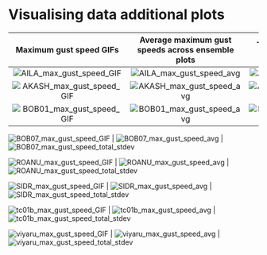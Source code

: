 # Visualising data additional plots




Maximum gust speed GIFs | Average maximum gust speeds across ensemble plots |Total standard deviation across ensemble plots
:---------------------:|:----:|:----:|
![AILA_max_gust_speed_GIF](https://github.com/elenafillo/ADS_data/blob/main/visualising_ensemble_data/average_variance_across_ensembles/aila/results/aila_max.gif) | ![AILA_max_gust_speed_avg](https://github.com/elenafillo/ADS_data/blob/main/visualising_ensemble_data/average_variance_across_ensembles/aila/results/aila_max_avg.png) | ![AILA_max_gust_speed_total_stdev](https://github.com/elenafillo/ADS_data/blob/main/visualising_ensemble_data/average_variance_across_ensembles/aila/results/aila_stdev_sums.png)
![AKASH_max_gust_speed_GIF](https://github.com/elenafillo/ADS_data/blob/main/visualising_ensemble_data/average_variance_across_ensembles/akash/results/akash_max.gif) | ![AKASH_max_gust_speed_avg](https://github.com/elenafillo/ADS_data/blob/main/visualising_ensemble_data/average_variance_across_ensembles/akash/results/akash_max_avg.png) | ![AKASH_max_gust_speed_total_stdev](https://github.com/elenafillo/ADS_data/blob/main/visualising_ensemble_data/average_variance_across_ensembles/akash/results/akash_stdev_sums.png)
![BOB01_max_gust_speed_GIF](https://github.com/elenafillo/ADS_data/blob/main/visualising_ensemble_data/average_variance_across_ensembles/bob01/results/bob01_max.gif) | ![BOB01_max_gust_speed_avg](https://github.com/elenafillo/ADS_data/blob/main/visualising_ensemble_data/average_variance_across_ensembles/bob01/results/bob01_max_avg.png) | ![BOB01_max_gust_speed_total_stdev](https://github.com/elenafillo/ADS_data/blob/main/visualising_ensemble_data/average_variance_across_ensembles/bob01/results/bob01_stdev_sums.png)


![BOB07_max_gust_speed_GIF](https://github.com/elenafillo/ADS_data/blob/main/visualising_ensemble_data/average_variance_across_ensembles/bob07/results/bob07_max.gif) | ![BOB07_max_gust_speed_avg](https://github.com/elenafillo/ADS_data/blob/main/visualising_ensemble_data/average_variance_across_ensembles/bob07/results/bob07_max_avg.png) | ![BOB07_max_gust_speed_total_stdev](https://github.com/elenafillo/ADS_data/blob/main/visualising_ensemble_data/average_variance_across_ensembles/bob07/results/bob07_stdev_sums.png)


![ROANU_max_gust_speed_GIF](https://github.com/elenafillo/ADS_data/blob/main/visualising_ensemble_data/average_variance_across_ensembles/roanu/results/roanu_max.gif) | ![ROANU_max_gust_speed_avg](https://github.com/elenafillo/ADS_data/blob/main/visualising_ensemble_data/average_variance_across_ensembles/roanu/results/roanu_max_avg.png) | ![ROANU_max_gust_speed_total_stdev](https://github.com/elenafillo/ADS_data/blob/main/visualising_ensemble_data/average_variance_across_ensembles/roanu/results/roanu_stdev_sums.png)

![SIDR_max_gust_speed_GIF](https://github.com/elenafillo/ADS_data/blob/main/visualising_ensemble_data/average_variance_across_ensembles/sidr/results/sidr_max.gif) | ![SIDR_max_gust_speed_avg](https://github.com/elenafillo/ADS_data/blob/main/visualising_ensemble_data/average_variance_across_ensembles/sidr/results/sidr_max_avg.png) | ![SIDR_max_gust_speed_total_stdev](https://github.com/elenafillo/ADS_data/blob/main/visualising_ensemble_data/average_variance_across_ensembles/sidr/results/sidr_stdev_sums.png)


![tc01b_max_gust_speed_GIF](https://github.com/elenafillo/ADS_data/blob/main/visualising_ensemble_data/average_variance_across_ensembles/tc01b/results/tc01b_max.gif) | ![tc01b_max_gust_speed_avg](https://github.com/elenafillo/ADS_data/blob/main/visualising_ensemble_data/average_variance_across_ensembles/tc01b/results/tc01b_max_avg.png) | ![tc01b_max_gust_speed_total_stdev](https://github.com/elenafillo/ADS_data/blob/main/visualising_ensemble_data/average_variance_across_ensembles/tc01b/results/tc01b_stdev_sums.png)


![viyaru_max_gust_speed_GIF](https://github.com/elenafillo/ADS_data/blob/main/visualising_ensemble_data/average_variance_across_ensembles/viyaru/results/viyaru_max.gif) | ![viyaru_max_gust_speed_avg](https://github.com/elenafillo/ADS_data/blob/main/visualising_ensemble_data/average_variance_across_ensembles/viyaru/results/viyaru_max_avg.png) | ![viyaru_max_gust_speed_total_stdev](https://github.com/elenafillo/ADS_data/blob/main/visualising_ensemble_data/average_variance_across_ensembles/viyaru/results/viyaru_stdev_sums.png)